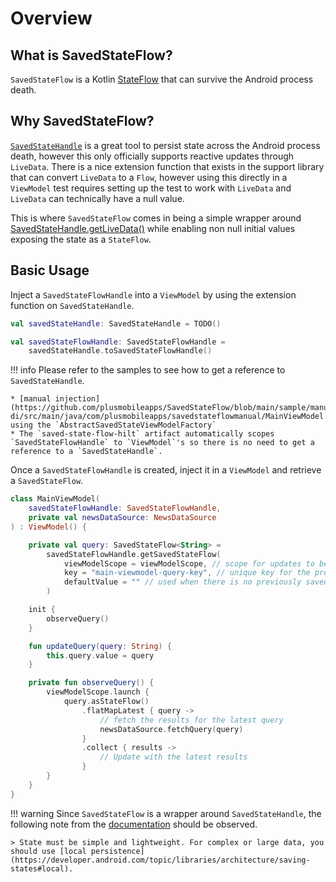 # Overview

## What is SavedStateFlow? 

`SavedStateFlow` is a Kotlin [StateFlow](https://developer.android.com/kotlin/flow/stateflow-and-sharedflow) that can survive the Android process death. 

## Why SavedStateFlow? 

[`SavedStateHandle`](https://developer.android.com/topic/libraries/architecture/viewmodel-savedstate) is a great tool to persist state across the Android process death, however this only officially supports reactive updates through `LiveData`. There is a nice extension function that exists in the support library that can convert `LiveData` to a `Flow`, however using this directly in a `ViewModel` test requires setting up the test to work with `LiveData` and `LiveData` can technically have a null value. 

This is where `SavedStateFlow` comes in being a simple wrapper around [SavedStateHandle.getLiveData()](https://developer.android.com/topic/libraries/architecture/viewmodel-savedstate#savedstatehandle) while enabling non null initial values exposing the state as a `StateFlow`. 

## Basic Usage

Inject a `SavedStateFlowHandle` into a `ViewModel` by using the extension function on `SavedStateHandle`.

```kotlin
val savedStateHandle: SavedStateHandle = TODO()

val savedStateFlowHandle: SavedStateFlowHandle = 
    savedStateHandle.toSavedStateFlowHandle()
```

!!! info 
    Please refer to the samples to see how to get a reference to `SavedStateHandle`.
    
    * [manual injection](https://github.com/plusmobileapps/SavedStateFlow/blob/main/sample/manual-di/src/main/java/com/plusmobileapps/savedstateflowmanual/MainViewModel.kt#L27) using the `AbstractSavedStateViewModelFactory`
    * The `saved-state-flow-hilt` artifact automatically scopes `SavedStateFlowHandle` to `ViewModel`'s so there is no need to get a reference to a `SavedStateHandle`. 

Once a `SavedStateFlowHandle` is created, inject it in a `ViewModel` and retrieve a `SavedStateFlow`. 

```kotlin
class MainViewModel(
    savedStateFlowHandle: SavedStateFlowHandle,
    private val newsDataSource: NewsDataSource
) : ViewModel() {

    private val query: SavedStateFlow<String> =
        savedStateFlowHandle.getSavedStateFlow(
            viewModelScope = viewModelScope, // scope for updates to be collected
            key = "main-viewmodel-query-key", // unique key for the property
            defaultValue = "" // used when there is no previously saved value upon restoration
        )

    init {
        observeQuery()
    }

    fun updateQuery(query: String) {
        this.query.value = query
    }

    private fun observeQuery() {
        viewModelScope.launch {
            query.asStateFlow()
                .flatMapLatest { query ->
                    // fetch the results for the latest query
                    newsDataSource.fetchQuery(query)
                }
                .collect { results ->
                    // Update with the latest results
                }
        }
    }
}
```

!!! warning
    Since `SavedStateFlow` is a wrapper around `SavedStateHandle`, the following note from the [documentation](https://developer.android.com/topic/libraries/architecture/viewmodel-savedstate) should be observed. 

    > State must be simple and lightweight. For complex or large data, you should use [local persistence](https://developer.android.com/topic/libraries/architecture/saving-states#local).